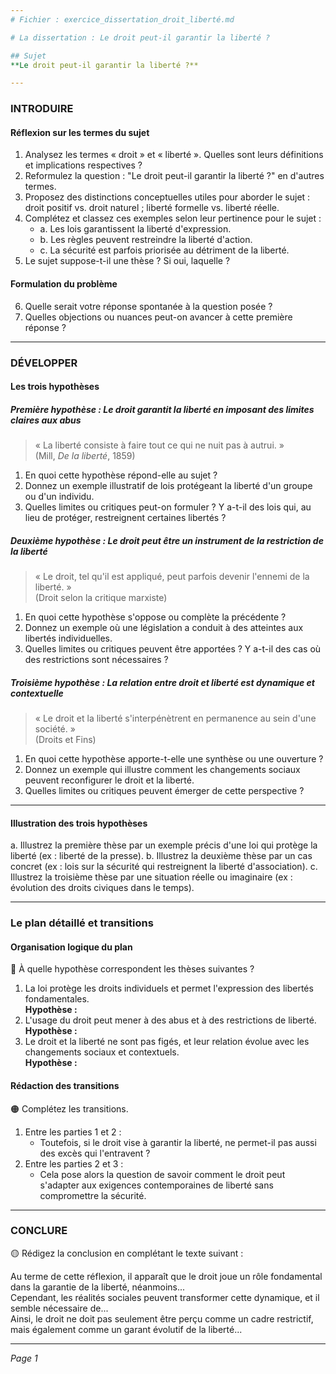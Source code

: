 ```yaml
---
# Fichier : exercice_dissertation_droit_liberté.md

# La dissertation : Le droit peut-il garantir la liberté ?

## Sujet
**Le droit peut-il garantir la liberté ?**

---
```


### INTRODUIRE

#### Réflexion sur les termes du sujet

1. Analysez les termes « droit » et « liberté ». Quelles sont leurs définitions et implications respectives ?
2. Reformulez la question : "Le droit peut-il garantir la liberté ?" en d'autres termes.
3. Proposez des distinctions conceptuelles utiles pour aborder le sujet : droit positif vs. droit naturel ; liberté formelle vs. liberté réelle.
4. Complétez et classez ces exemples selon leur pertinence pour le sujet :
   - a. Les lois garantissent la liberté d'expression.
   - b. Les règles peuvent restreindre la liberté d'action.
   - c. La sécurité est parfois priorisée au détriment de la liberté.
5. Le sujet suppose-t-il une thèse ? Si oui, laquelle ?

#### Formulation du problème

6. Quelle serait votre réponse spontanée à la question posée ?
7. Quelles objections ou nuances peut-on avancer à cette première réponse ?

---

### DÉVELOPPER

#### Les trois hypothèses

##### Première hypothèse : Le droit garantit la liberté en imposant des limites claires aux abus

> « La liberté consiste à faire tout ce qui ne nuit pas à autrui. »  
> (Mill, *De la liberté*, 1859)

1. En quoi cette hypothèse répond-elle au sujet ?
2. Donnez un exemple illustratif de lois protégeant la liberté d'un groupe ou d'un individu.
3. Quelles limites ou critiques peut-on formuler ? Y a-t-il des lois qui, au lieu de protéger, restreignent certaines libertés ?

##### Deuxième hypothèse : Le droit peut être un instrument de la restriction de la liberté

> « Le droit, tel qu'il est appliqué, peut parfois devenir l'ennemi de la liberté. »  
> (Droit selon la critique marxiste)

1. En quoi cette hypothèse s'oppose ou complète la précédente ?
2. Donnez un exemple où une législation a conduit à des atteintes aux libertés individuelles.
3. Quelles limites ou critiques peuvent être apportées ? Y a-t-il des cas où des restrictions sont nécessaires ?

##### Troisième hypothèse : La relation entre droit et liberté est dynamique et contextuelle

> « Le droit et la liberté s'interpénètrent en permanence au sein d'une société. »  
> (Droits et Fins)

1. En quoi cette hypothèse apporte-t-elle une synthèse ou une ouverture ?
2. Donnez un exemple qui illustre comment les changements sociaux peuvent reconfigurer le droit et la liberté.
3. Quelles limites ou critiques peuvent émerger de cette perspective ?

---

#### Illustration des trois hypothèses

a. Illustrez la première thèse par un exemple précis d'une loi qui protège la liberté (ex : liberté de la presse).
b. Illustrez la deuxième thèse par un cas concret (ex : lois sur la sécurité qui restreignent la liberté d'association).
c. Illustrez la troisième thèse par une situation réelle ou imaginaire (ex : évolution des droits civiques dans le temps).

---

### Le plan détaillé et transitions

#### Organisation logique du plan

🔴 À quelle hypothèse correspondent les thèses suivantes ?

1. La loi protège les droits individuels et permet l'expression des libertés fondamentales.  
   **Hypothèse :** 
2. L'usage du droit peut mener à des abus et à des restrictions de liberté.  
   **Hypothèse :** 
3. Le droit et la liberté ne sont pas figés, et leur relation évolue avec les changements sociaux et contextuels.  
   **Hypothèse :**

#### Rédaction des transitions

🟠 Complétez les transitions.

1. Entre les parties 1 et 2 :  
   - Toutefois, si le droit vise à garantir la liberté, ne permet-il pas aussi des excès qui l'entravent ?
2. Entre les parties 2 et 3 :  
   - Cela pose alors la question de savoir comment le droit peut s'adapter aux exigences contemporaines de liberté sans compromettre la sécurité.

---

### CONCLURE

🟡 Rédigez la conclusion en complétant le texte suivant :

Au terme de cette réflexion, il apparaît que le droit joue un rôle fondamental dans la garantie de la liberté, néanmoins...  
Cependant, les réalités sociales peuvent transformer cette dynamique, et il semble nécessaire de...  
Ainsi, le droit ne doit pas seulement être perçu comme un cadre restrictif, mais également comme un garant évolutif de la liberté...

--- 

*Page 1*